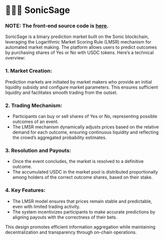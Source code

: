 # 🧙🏼‍♂️ SonicSage

### NOTE: The front-end source code is [here](https://github.com/nvnx7/sonic-sage-ui).

SonicSage is a binary prediction market built on the Sonic blockchain, leveraging the Logarithmic Market Scoring Rule (LMSR) mechanism for automated market making. The platform allows users to predict outcomes by purchasing shares of Yes or No with USDC tokens. Here’s a technical overview:

### 1. Market Creation:

Prediction markets are initiated by market makers who provide an initial liquidity subsidy and configure market parameters. This ensures sufficient liquidity and facilitates smooth trading from the outset.

### 2. Trading Mechanism:

- Participants can buy or sell shares of Yes or No, representing possible outcomes of an event.
- The LMSR mechanism dynamically adjusts prices based on the relative demand for each outcome, ensuring continuous liquidity and reflecting the crowd’s aggregated probability estimates.

### 3. Resolution and Payouts:

- Once the event concludes, the market is resolved to a definitive outcome.
- The accumulated USDC in the market pool is distributed proportionally among holders of the correct outcome shares, based on their stake.

### 4. Key Features:

- The LMSR model ensures that prices remain stable and predictable, even with limited trading activity.
- The system incentivizes participants to make accurate predictions by aligning payouts with the correctness of their bets.

This design promotes efficient information aggregation while maintaining decentralization and transparency through on-chain operations.

